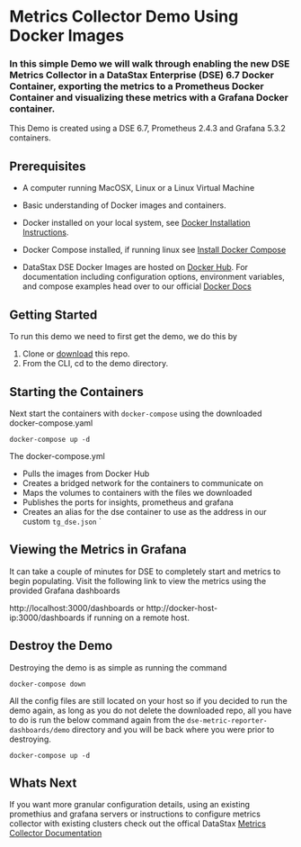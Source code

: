 # Metrics Collector Demo Using Docker Images

### In this simple Demo we will walk through enabling the new DSE Metrics Collector in a DataStax Enterprise (DSE) 6.7 Docker Container, exporting the metrics to a Prometheus Docker Container and visualizing these metrics with a Grafana Docker container.

This Demo is created using a DSE 6.7, Prometheus 2.4.3 and Grafana 5.3.2 containers.

## Prerequisites

* A computer running MacOSX, Linux or a Linux Virtual Machine

* Basic understanding of Docker images and containers. 

* Docker installed on your local system, see [Docker Installation Instructions](https://docs.docker.com/engine/installation/). 

* Docker Compose installed, if running linux see [Install Docker Compose](https://docs.docker.com/compose/install)

* DataStax DSE Docker Images are hosted on [Docker Hub](https://hub.docker.com/r/datastax/dse-server/). For documentation including configuration options, environment variables, and compose examples head over to our official [Docker Docs](https://docs.datastax.com/en/docker/doc/index.html?utm_campaign=Docker_Cus_2019&utm_medium=web&utm_source=docker&utm_term=&utm_content=Web_DocsDocker)

## Getting Started

To run this demo we need to first get the demo, we do this by 

1. Clone or [download](https://github.com/datastax/dse-metric-reporter-dashboards/archive/master.zip) this repo.
2. From the CLI, cd to the demo directory.  


## Starting the Containers

Next start the containers with `docker-compose` using the downloaded docker-compose.yaml 

```
docker-compose up -d 
```

The docker-compose.yml 
* Pulls the images from Docker Hub
* Creates a bridged network for the containers to communicate on
* Maps the volumes to containers with the files we downloaded
* Publishes the ports for insights, prometheus and grafana
* Creates an alias for the dse container to use as the address in our custom `tg_dse.json` 
`

## Viewing the Metrics in Grafana

It can take a couple of minutes for DSE to completely start and metrics to begin populating. 
Visit the following link to view the metrics using the provided Grafana dashboards 


http://localhost:3000/dashboards or http://docker-host-ip:3000/dashboards if running on a remote host.

## Destroy the Demo

Destroying the demo is as simple as running the command 

```
docker-compose down
```

All the config files are still located on your host so if you decided to run the demo again, as long as you do not delete the downloaded repo, all you have to do is run the below command again from the `dse-metric-reporter-dashboards/demo` directory and you will be back where you were prior to destroying.

```
docker-compose up -d 
```

## Whats Next

If you want more granular configuration details, using an existing promethius and grafana servers or instructions to configure metrics collector with existing clusters check out the offical DataStax [Metrics Collector Documentation](https://docs.datastax.com/en/dse/6.7/dse-dev/datastax_enterprise/tools/metricsCollector/mcIntroduction.html)
